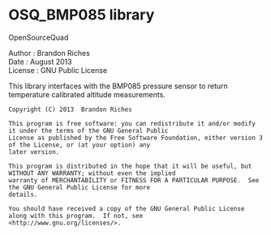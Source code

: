 OSQ_BMP085 library  
==================
OpenSourceQuad  

Author		: Brandon Riches  
Date		: August 2013  
License		: GNU Public License  

This library interfaces with the BMP085 pressure sensor to return temperature calibrated altitude measurements.  
  
	Copyright (C) 2013  Brandon Riches  
	
	This program is free software: you can redistribute it and/or modify it under the terms of the GNU General Public  
	License as published by the Free Software Foundation, either version 3 of the License, or (at your option) any  
	later version.  
	
	This program is distributed in the hope that it will be useful,	but WITHOUT ANY WARRANTY; without even the implied  
	warranty of MERCHANTABILITY or FITNESS FOR A PARTICULAR PURPOSE.  See the GNU General Public License for more   
	details.  
	
	You should have received a copy of the GNU General Public License along with this program.  If not, see   
	<http://www.gnu.org/licenses/>.  

